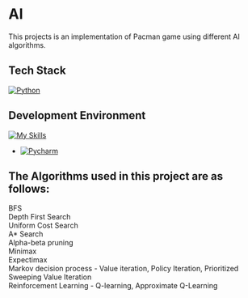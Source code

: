 # AI
This projects is an implementation of Pacman game using different AI algorithms.

## Tech Stack

 [![Python](https://skillicons.dev/icons?i=py)](https://skillicons.dev)

## Development Environment
[![My Skills](https://skillicons.dev/icons?i=pycharm)](https://skillicons.dev)
- [![Pycharm](https://img.shields.io/badge/pycharm%20Code-007ACC?style=for-the-badge&logo=pycharm&logoColor=white)](https://www.jetbrains.com/pycharm/)
  
## The Algorithms used in this project are as follows:
BFS<br>
Depth First Search<br>
Uniform Cost Search<br>
A* Search<br>
Alpha-beta pruning<br>
Minimax<br>
Expectimax<br>
Markov decision process - Value iteration, Policy Iteration, Prioritized Sweeping Value Iteration<br>
Reinforcement Learning - Q-learning, Approximate Q-Learning<br>
